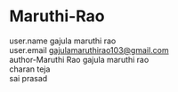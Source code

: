 # Maruthi-Rao
user.name gajula maruthi rao
<br>
user.email gajulamaruthirao103@gmail.com
<br>
author-Maruthi Rao
gajula maruthi rao
<br>
charan teja
<br>
sai prasad
